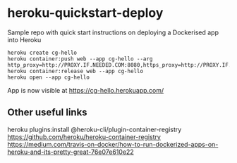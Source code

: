 # heroku-quickstart-deploy
Sample repo with quick start instructions on deploying a Dockerised app into Heroku

```
heroku create cg-hello
heroku container:push web --app cg-hello --arg http_proxy=http://PROXY.IF.NEEDED.COM:8080,https_proxy=http://PROXY.IF.NEEDED.COM:8080
heroku container:release web --app cg-hello
heroku open --app cg-hello
```

App is now visible at https://cg-hello.herokuapp.com/  

## Other useful links
heroku plugins:install @heroku-cli/plugin-container-registry  
https://github.com/heroku/heroku-container-registry  
https://medium.com/travis-on-docker/how-to-run-dockerized-apps-on-heroku-and-its-pretty-great-76e07e610e22
